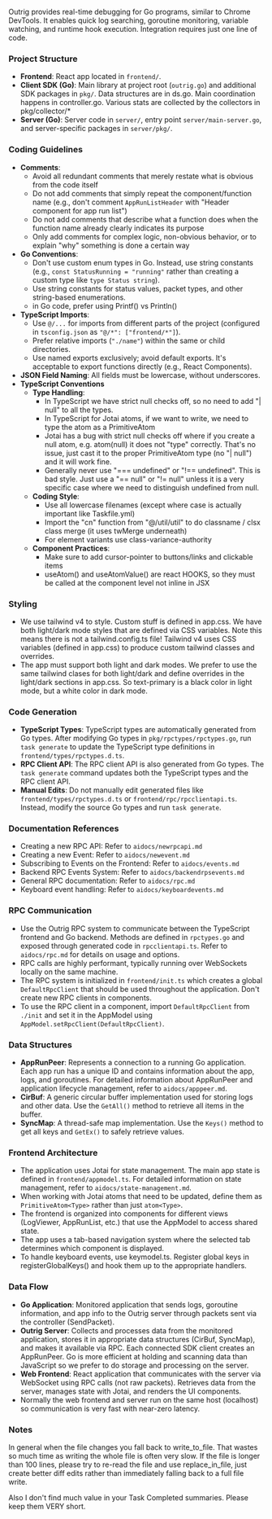 Outrig provides real-time debugging for Go programs, similar to Chrome DevTools. It enables quick log searching, goroutine monitoring, variable watching, and runtime hook execution. Integration requires just one line of code.

### Project Structure

- **Frontend**: React app located in `frontend/`.
- **Client SDK (Go)**: Main library at project root (`outrig.go`) and additional SDK packages in `pkg/`. Data structures are in ds.go. Main coordination happens in controller.go. Various stats are collected by the collectors in pkg/collector/\*
- **Server (Go)**: Server code in `server/`, entry point `server/main-server.go`, and server-specific packages in `server/pkg/`.

### Coding Guidelines

- **Comments**:
    - Avoid all redundant comments that merely restate what is obvious from the code itself
    - Do not add comments that simply repeat the component/function name (e.g., don't comment `AppRunListHeader` with "Header component for app run list")
    - Do not add comments that describe what a function does when the function name already clearly indicates its purpose
    - Only add comments for complex logic, non-obvious behavior, or to explain "why" something is done a certain way
- **Go Conventions**:
    - Don't use custom enum types in Go. Instead, use string constants (e.g., `const StatusRunning = "running"` rather than creating a custom type like `type Status string`).
    - Use string constants for status values, packet types, and other string-based enumerations.
    - in Go code, prefer using Printf() vs Println()
- **TypeScript Imports**:
    - Use `@/...` for imports from different parts of the project (configured in `tsconfig.json` as `"@/*": ["frontend/*"]`).
    - Prefer relative imports (`"./name"`) within the same or child directories.
    - Use named exports exclusively; avoid default exports. It's acceptable to export functions directly (e.g., React Components).
- **JSON Field Naming**: All fields must be lowercase, without underscores.
- **TypeScript Conventions**
    - **Type Handling**:
        - In TypeScript we have strict null checks off, so no need to add "| null" to all the types.
        - In TypeScript for Jotai atoms, if we want to write, we need to type the atom as a PrimitiveAtom<Type>
        - Jotai has a bug with strict null checks off where if you create a null atom, e.g. atom(null) it does not "type" correctly. That's no issue, just cast it to the proper PrimitiveAtom type (no "| null") and it will work fine.
        - Generally never use "=== undefined" or "!== undefined". This is bad style. Just use a "== null" or "!= null" unless it is a very specific case where we need to distinguish undefined from null.
    - **Coding Style**:
        - Use all lowercase filenames (except where case is actually important like Taskfile.yml)
        - Import the "cn" function from "@/util/util" to do classname / clsx class merge (it uses twMerge underneath)
        - For element variants use class-variance-authority
    - **Component Practices**:
        - Make sure to add cursor-pointer to buttons/links and clickable items
        - useAtom() and useAtomValue() are react HOOKS, so they must be called at the component level not inline in JSX

### Styling

- We use tailwind v4 to style. Custom stuff is defined in app.css. We have both light/dark mode styles that are defined via CSS variables. Note this means there is not a tailwind.config.ts file! Tailwind v4 uses CSS variables (defined in app.css) to produce custom tailwind classes and overrides.
- The app must support both light and dark modes. We prefer to use the same tailwind clases for both light/dark and define overrides in the light/dark sections in app.css. So text-primary is a black color in light mode, but a white color in dark mode.

### Code Generation

- **TypeScript Types**: TypeScript types are automatically generated from Go types. After modifying Go types in `pkg/rpctypes/rpctypes.go`, run `task generate` to update the TypeScript type definitions in `frontend/types/rpctypes.d.ts`.
- **RPC Client API**: The RPC client API is also generated from Go types. The `task generate` command updates both the TypeScript types and the RPC client API.
- **Manual Edits**: Do not manually edit generated files like `frontend/types/rpctypes.d.ts` or `frontend/rpc/rpcclientapi.ts`. Instead, modify the source Go types and run `task generate`.

### Documentation References

- Creating a new RPC API: Refer to `aidocs/newrpcapi.md`
- Creating a new Event: Refer to `aidocs/newevent.md`
- Subscribing to Events on the Frontend: Refer to `aidocs/events.md`
- Backend RPC Events System: Refer to `aidocs/backendrpsevents.md`
- General RPC documentation: Refer to `aidocs/rpc.md`
- Keyboard event handling: Refer to `aidocs/keyboardevents.md`

### RPC Communication

- Use the Outrig RPC system to communicate between the TypeScript frontend and Go backend. Methods are defined in `rpctypes.go` and exposed through generated code in `rpcclientapi.ts`. Refer to `aidocs/rpc.md` for details on usage and options.
- RPC calls are highly performant, typically running over WebSockets locally on the same machine.
- The RPC system is initialized in `frontend/init.ts` which creates a global `DefaultRpcClient` that should be used throughout the application. Don't create new RPC clients in components.
- To use the RPC client in a component, import `DefaultRpcClient` from `./init` and set it in the AppModel using `AppModel.setRpcClient(DefaultRpcClient)`.

### Data Structures

- **AppRunPeer**: Represents a connection to a running Go application. Each app run has a unique ID and contains information about the app, logs, and goroutines. For detailed information about AppRunPeer and application lifecycle management, refer to `aidocs/apppeer.md`.
- **CirBuf**: A generic circular buffer implementation used for storing logs and other data. Use the `GetAll()` method to retrieve all items in the buffer.
- **SyncMap**: A thread-safe map implementation. Use the `Keys()` method to get all keys and `GetEx()` to safely retrieve values.

### Frontend Architecture

- The application uses Jotai for state management. The main app state is defined in `frontend/appmodel.ts`. For detailed information on state management, refer to `aidocs/state-management.md`.
- When working with Jotai atoms that need to be updated, define them as `PrimitiveAtom<Type>` rather than just `atom<Type>`.
- The frontend is organized into components for different views (LogViewer, AppRunList, etc.) that use the AppModel to access shared state.
- The app uses a tab-based navigation system where the selected tab determines which component is displayed.
- To handle keyboard events, use keymodel.ts. Register global keys in registerGlobalKeys() and hook them up to the appropriate handlers.

### Data Flow

- **Go Application**: Monitored application that sends logs, goroutine information, and app info to the Outrig server through packets sent via the controller (SendPacket).
- **Outrig Server**: Collects and processes data from the monitored application, stores it in appropriate data structures (CirBuf, SyncMap), and makes it available via RPC. Each connected SDK client creates an AppRunPeer. Go is more efficient at holding and scanning data than JavaScript so we prefer to do storage and processing on the server.
- **Web Frontend**: React application that communicates with the server via WebSocket using RPC calls (not raw packets). Retrieves data from the server, manages state with Jotai, and renders the UI components.
- Normally the web frontend and server run on the same host (localhost) so communication is very fast with near-zero latency.

### Notes

In general when the file changes you fall back to write_to_file. That wastes so much time as writing the whole file is often very slow. If the file is longer than 100 lines, please try to re-read the file and use replace_in_file, just create better diff edits rather than immediately falling back to a full file write.

Also I don't find much value in your Task Completed summaries. Please keep them VERY short.

